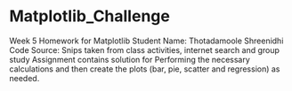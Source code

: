# Matplotlib_Challenge
Week 5 Homework for Matplotlib
Student Name: Thotadamoole Shreenidhi 
Code Source: Snips taken from class activities, internet search and group study 
Assignment contains solution for Performing the necessary calculations and then create the plots (bar, pie, scatter and regression) as needed.
